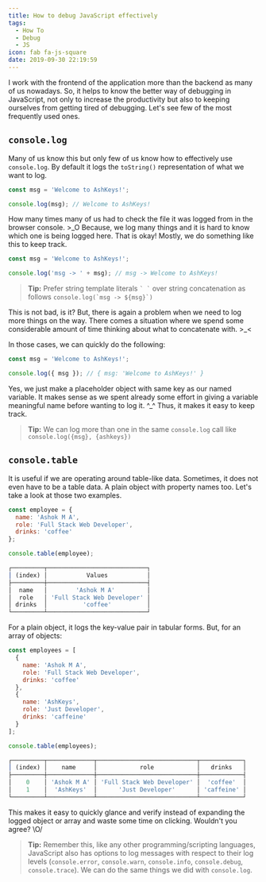 ```yaml
---
title: How to debug JavaScript effectively
tags:
  - How To
  - Debug
  - JS
icon: fab fa-js-square
date: 2019-09-30 22:19:59
---
```



I work with the frontend of the application more than the backend as many of us nowadays. So, it helps to know the better way of debugging in JavaScript, not only to increase the productivity but also to keeping ourselves from getting tired of debugging. Let's see few of the most frequently used ones.

## `console.log`

Many of us know this but only few of us know how to effectively use `console.log`. By default it logs the `toString()` representation of what we want to log.

```js
const msg = 'Welcome to AshKeys!';

console.log(msg); // Welcome to AshKeys!
```

How many times many of us had to check the file it was logged from in the browser console. >\_O Because, we log many things and it is hard to know which one is being logged here. That is okay! Mostly, we do something like this to keep track.

```js
const msg = 'Welcome to AshKeys!';

console.log('msg -> ' + msg); // msg -> Welcome to AshKeys!
```

> **Tip:** Prefer string template literals `` ` ` `` over string concatenation as follows
> `` console.log(`msg -> ${msg}`) ``

This is not bad, is it? But, there is again a problem when we need to log more things on the way. There comes a situation where we spend some considerable amount of time thinking about what to concatenate with. >\_<

In those cases, we can quickly do the following:

```js
const msg = 'Welcome to AshKeys!';

console.log({ msg }); // { msg: 'Welcome to AshKeys!' }
```

Yes, we just make a placeholder object with same key as our named variable. It makes sense as we spent already some effort in giving a variable meaningful name before wanting to log it. ^\_^ Thus, it makes it easy to keep track.

> **Tip:** We can log more than one in the same `console.log` call like `console.log({msg}, {ashkeys})`

## `console.table`

It is useful if we are operating around table-like data. Sometimes, it does not even have to be a table data. A plain object with property names too. Let's take a look at those two examples.

```js
const employee = {
  name: 'Ashok M A',
  role: 'Full Stack Web Developer',
  drinks: 'coffee'
};

console.table(employee);

┌─────────┬────────────────────────────┐
│ (index) │           Values           │
├─────────┼────────────────────────────┤
│  name   │        'Ashok M A'         │
│  role   │ 'Full Stack Web Developer' │
│ drinks  │          'coffee'          │
└─────────┴────────────────────────────┘
```

For a plain object, it logs the key-value pair in tabular forms. But, for an array of objects:

```js
const employees = [
  {
    name: 'Ashok M A',
    role: 'Full Stack Web Developer',
    drinks: 'coffee'
  },
  {
    name: 'AshKeys',
    role: 'Just Developer',
    drinks: 'caffeine'
  }
];

console.table(employees);

┌─────────┬─────────────┬────────────────────────────┬────────────┐
│ (index) │    name     │            role            │   drinks   │
├─────────┼─────────────┼────────────────────────────┼────────────┤
│    0    │ 'Ashok M A' │ 'Full Stack Web Developer' │  'coffee'  │
│    1    │  'AshKeys'  │      'Just Developer'      │ 'caffeine' │
└─────────┴─────────────┴────────────────────────────┴────────────┘
```

This makes it easy to quickly glance and verify instead of expanding the logged object or array and waste some time on clicking. Wouldn't you agree? \O/

> **Tip:** Remember this, like any other programming/scripting languages, JavaScript also has options to log messages with respect to their log levels (`console.error`, `console.warn`, `console.info`, `console.debug`, `console.trace`). We can do the same things we did with `console.log`.
